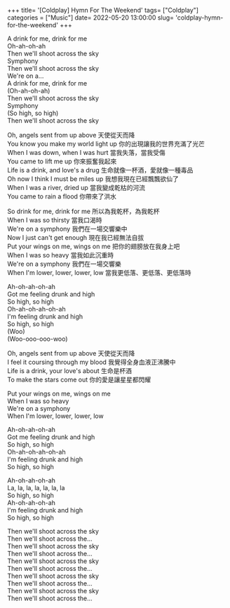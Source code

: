 +++
title= '[Coldplay] Hymn For The Weekend'
tags= ["Coldplay"]
categories = ["Music"]
date= 2022-05-20 13:00:00
slug= 'coldplay-hymn-for-the-weekend'
+++

<!--more-->

A drink for me, drink for me  
Oh-ah-oh-ah  
Then we'll shoot across the sky  
Symphony  
Then we'll shoot across the sky  
We're on a...  
A drink for me, drink for me  
(Oh-ah-oh-ah)  
Then we'll shoot across the sky  
Symphony  
(So high, so high)  
Then we'll shoot across the sky  

Oh, angels sent from up above 天使從天而降  
You know you make my world light up 你的出現讓我的世界充滿了光芒  
When I was down, when I was hurt 當我失落，當我受傷  
You came to lift me up 你來振奮我起來  
Life is a drink, and love's a drug 生命就像一杯酒，愛就像一種毒品  
Oh now I think I must be miles up 我想我現在已經飄飄欲仙了  
When I was a river, dried up 當我變成乾枯的河流  
You came to rain a flood 你帶來了洪水  

So drink for me, drink for me 所以為我乾杯，為我乾杯  
When I was so thirsty 當我口渴時  
We're on a symphony 我們在一場交響樂中  
Now I just can't get enough 現在我已經無法自拔  
Put your wings on me, wings on me 把你的翅膀放在我身上吧  
When I was so heavy 當我如此沉重時  
We're on a symphony 我們在一場交響樂  
When I'm lower, lower, lower, low 當我更低落、更低落、更低落時  

Ah-oh-ah-oh-ah  
Got me feeling drunk and high   
So high, so high  
Oh-ah-oh-ah-oh-ah  
I'm feeling drunk and high  
So high, so high  
(Woo)  
(Woo-ooo-ooo-woo)  

Oh, angels sent from up above 天使從天而降  
I feel it coursing through my blood 我覺得全身血液正沸騰中  
Life is a drink, your love's about 生命是杯酒  
To make the stars come out 你的愛是讓星星都閃耀  

Put your wings on me, wings on me  
When I was so heavy  
We're on a symphony  
When I'm lower, lower, lower, low  

Ah-oh-ah-oh-ah  
Got me feeling drunk and high  
So high, so high  
Oh-ah-oh-ah-oh-ah  
I'm feeling drunk and high  
So high, so high  

Ah-oh-ah-oh-ah  
La, la, la, la, la, la, la  
So high, so high  
Ah-oh-ah-oh-ah  
I'm feeling drunk and high  
So high, so high  

Then we'll shoot across the sky  
Then we'll shoot across the...  
Then we'll shoot across the sky  
Then we'll shoot across the...  
Then we'll shoot across the sky  
Then we'll shoot across the...  
Then we'll shoot across the sky  
Then we'll shoot across the...  
Then we'll shoot across the sky  
Then we'll shoot across the...  